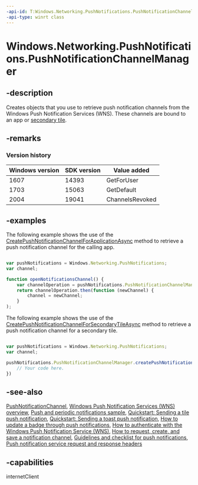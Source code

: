 ```yaml
---
-api-id: T:Windows.Networking.PushNotifications.PushNotificationChannelManager
-api-type: winrt class
---
```


<!-- Class syntax.
public class PushNotificationChannelManager 
-->

# Windows.Networking.PushNotifications.PushNotificationChannelManager

## -description
Creates objects that you use to retrieve push notification channels from the Windows Push Notification Services (WNS). These channels are bound to an app or [secondary tile](../windows.ui.startscreen/secondarytile.md).

## -remarks

### Version history

| Windows version | SDK version | Value added |
| -- | -- | -- |
| 1607 | 14393 | GetForUser |
| 1703 | 15063 | GetDefault |
| 2004 | 19041 | ChannelsRevoked |

## -examples
The following example shows the use of the [CreatePushNotificationChannelForApplicationAsync](pushnotificationchannelmanager_createpushnotificationchannelforapplicationasync_684392470.md) method to retrieve a push notification channel for the calling app.

```javascript

var pushNotifications = Windows.Networking.PushNotifications;
var channel;

function openNotificationsChannel() {
    var channelOperation = pushNotifications.PushNotificationChannelManager.createPushNotificationChannelForApplicationAsync();
    return channelOperation.then(function (newChannel) {
        channel = newChannel;
    }
);
```

The following example shows the use of the [CreatePushNotificationChannelForSecondaryTileAsync](pushnotificationchannelmanager_createpushnotificationchannelforsecondarytileasync_233711584.md) method to retrieve a push notification channel for a secondary tile.

```javascript

var pushNotifications = Windows.Networking.PushNotifications;
var channel;

pushNotifications.PushNotificationChannelManager.createPushNotificationChannelForSecondaryTileAsync(myTileId).then(function (channel) {
    // Your code here.
})
```

## -see-also
[PushNotificationChannel](pushnotificationchannel.md), [Windows Push Notification Services (WNS) overview](https://docs.microsoft.com/windows/uwp/controls-and-patterns/tiles-and-notifications-windows-push-notification-services--wns--overview), [Push and periodic notifications sample](https://github.com/microsoftarchive/msdn-code-gallery-microsoft/tree/master/Official%20Windows%20Platform%20Sample/Push%20and%20periodic%20notifications%20client-side%20sample), [Quickstart: Sending a tile push notification](https://docs.microsoft.com/previous-versions/windows/apps/hh465450(v=win.10)), [Quickstart: Sending a toast push notification](https://docs.microsoft.com/previous-versions/windows/apps/hh465450(v=win.10)), [How to update a badge through push notifications](https://docs.microsoft.com/previous-versions/windows/apps/hh465450(v=win.10)), [How to authenticate with the Windows Push Notification Service (WNS)](https://docs.microsoft.com/previous-versions/windows/apps/hh465407(v=win.10)), [How to request, create, and save a notification channel](https://docs.microsoft.com/previous-versions/windows/apps/hh465412(v=win.10)), [Guidelines and checklist for push notifications](https://docs.microsoft.com/windows/uwp/controls-and-patterns/tiles-and-notifications-windows-push-notification-services--wns--overview), [Push notification service request and response headers](https://docs.microsoft.com/previous-versions/windows/apps/hh465435(v=win.10))

## -capabilities
internetClient
